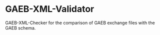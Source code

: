 # GAEB-XML-Validator
GAEB-XML-Checker for the comparison of GAEB exchange files with the GAEB schema.
